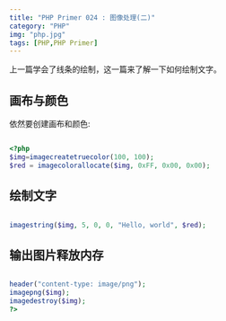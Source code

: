 ```yaml
---
title: "PHP Primer 024 : 图像处理(二)"
category: "PHP"
img: "php.jpg"
tags: [PHP,PHP Primer]
---
```

上一篇学会了线条的绘制，这一篇来了解一下如何绘制文字。

## 画布与颜色

依然要创建画布和颜色:

```php

<?php
$img=imagecreatetruecolor(100, 100);
$red = imagecolorallocate($img, 0xFF, 0x00, 0x00);

```


## 绘制文字

```php

imagestring($img, 5, 0, 0, "Hello, world", $red);

```


## 输出图片释放内存

```php

header("content-type: image/png");
imagepng($img);
imagedestroy($img);
?>

```






